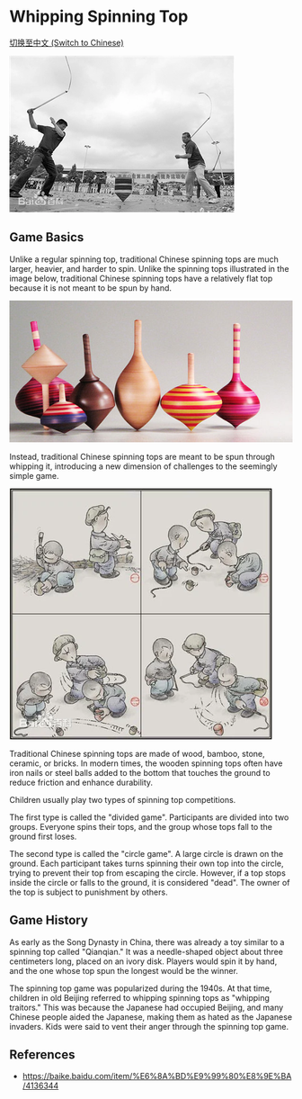 # Whipping Spinning Top

[切换至中文 (Switch to Chinese)](../../中文/游戏/抽陀螺.md)

![center | 500](../../_Images/large%20spinning.png)

## Game Basics

Unlike a regular spinning top, traditional Chinese spinning tops are much larger, heavier, and harder to spin. Unlike the spinning tops illustrated in the image below, traditional Chinese spinning tops have a relatively flat top because it is not meant to be spun by hand.

![center | 500](../../_Images/wrong%20spinning%20tops.png)

Instead, traditional Chinese spinning tops are meant to be spun through whipping it, introducing a new dimension of challenges to the seemingly simple game.

![center | 500](../../_Images/cartoon%20spinning.png)

Traditional Chinese spinning tops are made of wood, bamboo, stone, ceramic, or bricks. In modern times, the wooden spinning tops often have iron nails or steel balls added to the bottom that touches the ground to reduce friction and enhance durability.

Children usually play two types of spinning top competitions.

The first type is called the "divided game". Participants are divided into two groups. Everyone spins their tops, and the group whose tops fall to the ground first loses.

The second type is called the "circle game". A large circle is drawn on the ground. Each participant takes turns spinning their own top into the circle, trying to prevent their top from escaping the circle. However, if a top stops inside the circle or falls to the ground, it is considered "dead". The owner of the top is subject to punishment by others.

## Game History

As early as the Song Dynasty in China, there was already a toy similar to a spinning top called "Qianqian." It was a needle-shaped object about three centimeters long, placed on an ivory disk. Players would spin it by hand, and the one whose top spun the longest would be the winner.

The spinning top game was popularized during the 1940s. At that time, children in old Beijing referred to whipping spinning tops as "whipping traitors." This was because the Japanese had occupied Beijing, and many Chinese people aided the Japanese, making them as hated as the Japanese invaders. Kids were said to vent their anger through the spinning top game. 

## References
- https://baike.baidu.com/item/%E6%8A%BD%E9%99%80%E8%9E%BA/4136344